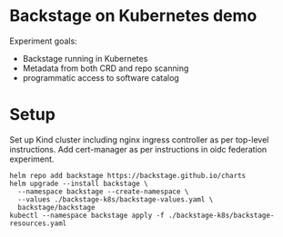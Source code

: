 # Backstage on Kubernetes demo

Experiment goals:

- Backstage running in Kubernetes
- Metadata from both CRD and repo scanning
- programmatic access to software catalog

# Setup

Set up Kind cluster including nginx ingress controller as per top-level instructions. Add cert-manager as per instructions in oidc federation experiment.

```shell
helm repo add backstage https://backstage.github.io/charts
helm upgrade --install backstage \
  --namespace backstage --create-namespace \
  --values ./backstage-k8s/backstage-values.yaml \
  backstage/backstage
kubectl --namespace backstage apply -f ./backstage-k8s/backstage-resources.yaml
```

